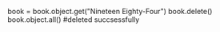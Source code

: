 book = book.object.get("Nineteen Eighty-Four")
book.delete()
book.object.all()
#deleted succsessfully